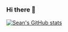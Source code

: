 ### Hi there 👋

[![Sean's GitHub stats](https://github-readme-stats.vercel.app/api?username=SeanEmmers&count_private=true)](https://github.com/SeanEmmers/github-readme-stats)


<!--
**SeanEmmers/SeanEmmers** is a ✨ _special_ ✨ repository because its `README.md` (this file) appears on your GitHub profile.

Here are some ideas to get you started:

- 🔭 I’m currently working on ...
- 🌱 I’m currently learning ...
- 👯 I’m looking to collaborate on ...
- 🤔 I’m looking for help with ...
- 💬 Ask me about ...
- 📫 How to reach me: ...
- 😄 Pronouns: ...
- ⚡ Fun fact: ...
-->
